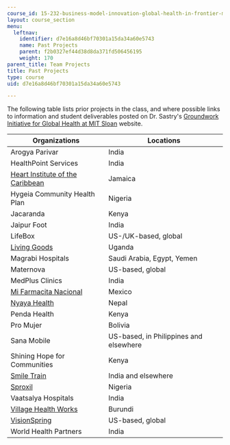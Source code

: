 ```yaml
---
course_id: 15-232-business-model-innovation-global-health-in-frontier-markets-fall-2013
layout: course_section
menu:
  leftnav:
    identifier: d7e16a8d46bf70301a15da34a60e5743
    name: Past Projects
    parent: f2b0327ef44d38d8da371fd506456195
    weight: 170
parent_title: Team Projects
title: Past Projects
type: course
uid: d7e16a8d46bf70301a15da34a60e5743

---
```


The following table lists prior projects in the class, and where possible links to information and student deliverables posted on Dr. Sastry's [Groundwork Initiative for Global Health at MIT Sloan](http://groundwork.mit.edu/) website.

| Organizations | Locations |
| --- | --- |
| Arogya Parivar | India |
| HealthPoint Services | India |
| [Heart Institute of the Caribbean](http://groundwork.mit.edu/business-models-global-health-heart-institute-caribbean/) | Jamaica |
| Hygeia Community Health Plan | Nigeria |
| Jacaranda | Kenya |
| Jaipur Foot | India |
| LifeBox | US-/UK-based, global |
| [Living Goods](http://groundwork.mit.edu/business-models-global-health-livinggoods/) | Uganda |
| Magrabi Hospitals | Saudi Arabia, Egypt, Yemen |
| Maternova | US-based, global |
| MedPlus Clinics | India |
| [Mi Farmacita Nacional](http://groundwork.mit.edu/business-models-global-health-mi-farmacita-nacional/) | Mexico |
| [Nyaya Health](http://groundwork.mit.edu/business-models-global-health-nyaya-health/) | Nepal |
| Penda Health | Kenya |
| Pro Mujer | Bolivia |
| Sana Mobile | US-based, in Philippines and elsewhere |
| Shining Hope for Communities | Kenya |
| [Smile Train](http://groundwork.mit.edu/business-models-global-health-smiletrain/) | India and elsewhere |
| [Sproxil](http://groundwork.mit.edu/business-models-global-health-sproxil/) | Nigeria |
| Vaatsalya Hospitals | India |
| [Village Health Works](http://groundwork.mit.edu/business-models-global-health-village-health-works/) | Burundi |
| [VisionSpring](http://groundwork.mit.edu/visionspring-vision-entrepreneurs/) | US-based, global |
| World Health Partners | India